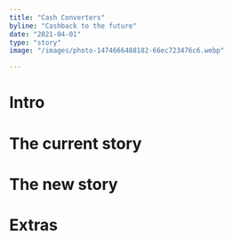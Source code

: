 ```yaml
---
title: "Cash Converters"
byline: "Cashback to the future"
date: "2021-04-01"
type: "story"
image: "/images/photo-1474666488182-66ec723476c6.webp"

---
```


# Intro

# The current story

# The new story

# Extras